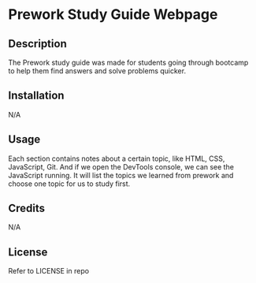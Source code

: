  # Prework Study Guide Webpage

## Description

The Prework study guide was made for students going through bootcamp to help them find answers and solve problems quicker.

## Installation

N/A

## Usage

Each section contains notes about a certain topic, like HTML, CSS, JavaScript, Git. And if we open the DevTools console, we can see the JavaScript running. It will list the topics we learned from prework and choose one topic for us to study first.

## Credits

N/A

## License

Refer to LICENSE in repo